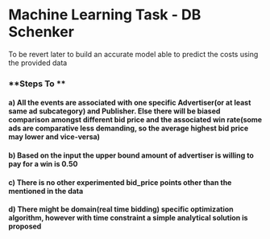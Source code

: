 # Machine Learning Task - DB Schenker

To be revert later
to build an accurate model able to predict the costs using the provided data

### **Steps To **

#### a) All the events are associated with one specific Advertiser(or at least same ad subcategory) and Publisher. Else there will be biased comparison amongst different bid price and the associated win rate(some ads are comparative less demanding, so the average highest bid price may lower and vice-versa)
#### b) Based on the input the upper bound amount of advertiser is willing to pay for a win is 0.50
#### c) There is no other experimented bid_price points other than the mentioned in the data
#### d) There might be domain(real time bidding) specific optimization algorithm, however with time constraint a simple analytical solution is proposed
